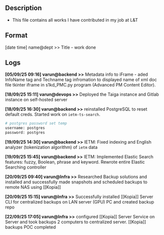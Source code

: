 
## Description
- This file contains all works I have contributed in my job at L&T

## Format
[date time] name@dept >> Title - work done

## Logs
**[05/09/25 09:16] varun@backend >>** Metadata info to iFrame - aded InfoName tag and Techname tag infromation to displayed name of xml doc file tkinter iframe in s1kd_PMC.py program (Advanced PM Content Editor).

**[18/09/25 15:11] varun@devops >>** Deployed the Taiga instance and Gitlab instance on self-hosted server

**[18/09/25 16:30] varun@backend >>** reinstalled PostgreSQL to reset default creds. Started work on `ietm-ts-search`.
```bash
# postgres password set temp
username: postgres
password: postgres
```

**[19/09/25 14:30] varun@backend >>** IETM: Fixed indexing and English analyzer (tokenization algorithm) of `ietm` data 

**[19/09/25 15:45] varun@backend >>** IETM: Implemented Elastic Search features: fuzzy, Boolean, phrase and keyword. Rewrote entire Elastic Searching controller

**[20/09/25 09:40] varun@Infra >>** Researched Backup solutions and installed and successfully made snapshots and scheduled backups to remote NAS using [[Kopia]]

**[20/09/25 15:15] varun@Infra >>** Successfully installed [[Kopia]] Server CLI for centralized backups on LAN server (GPU) PC and created backup repo

**[22/09/25 17:05] varun@Infra >>** configured [[Kopia]] Server Service on Server  and took backups 2 computers to centralized server. [[Kopia]] backups POC completed